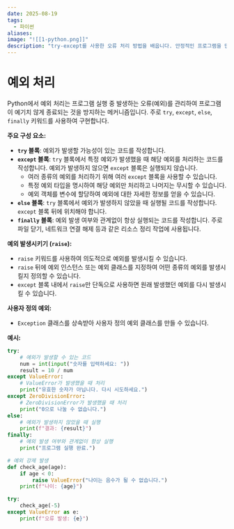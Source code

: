 ```yaml
---
date: 2025-08-19
tags:
  - 파이썬
aliases:
image: "![[1-python.png]]"
description: "try-except를 사용한 오류 처리 방법을 배웁니다. 안정적인 프로그램을 만드는 방법을 다룹니다."
---
```


# 예외 처리

Python에서 예외 처리는 프로그램 실행 중 발생하는 오류(예외)를 관리하여 프로그램이 예기치 않게 종료되는 것을 방지하는 메커니즘입니다. 주로 `try`, `except`, `else`, `finally` 키워드를 사용하여 구현합니다.

**주요 구성 요소:**

*   **`try` 블록**: 예외가 발생할 가능성이 있는 코드를 작성합니다.
*   **`except` 블록**: `try` 블록에서 특정 예외가 발생했을 때 해당 예외를 처리하는 코드를 작성합니다. 예외가 발생하지 않으면 `except` 블록은 실행되지 않습니다.
    *   여러 종류의 예외를 처리하기 위해 여러 `except` 블록을 사용할 수 있습니다.
    *   특정 예외 타입을 명시하여 해당 예외만 처리하고 나머지는 무시할 수 있습니다.
    *   예외 객체를 변수에 할당하여 예외에 대한 자세한 정보를 얻을 수 있습니다.
*   **`else` 블록**: `try` 블록에서 예외가 발생하지 않았을 때 실행될 코드를 작성합니다. `except` 블록 뒤에 위치해야 합니다.
*   **`finally` 블록**: 예외 발생 여부와 관계없이 항상 실행되는 코드를 작성합니다. 주로 파일 닫기, 네트워크 연결 해제 등과 같은 리소스 정리 작업에 사용됩니다.

**예외 발생시키기 (`raise`):**

*   `raise` 키워드를 사용하여 의도적으로 예외를 발생시킬 수 있습니다.
*   `raise` 뒤에 예외 인스턴스 또는 예외 클래스를 지정하여 어떤 종류의 예외를 발생시킬지 정의할 수 있습니다.
*   `except` 블록 내에서 `raise`만 단독으로 사용하면 원래 발생했던 예외를 다시 발생시킬 수 있습니다.

**사용자 정의 예외:**

*   `Exception` 클래스를 상속받아 사용자 정의 예외 클래스를 만들 수 있습니다.

**예시:**

```python
try:
    # 예외가 발생할 수 있는 코드
    num = int(input("숫자를 입력하세요: "))
    result = 10 / num
except ValueError:
    # ValueError가 발생했을 때 처리
    print("유효한 숫자가 아닙니다. 다시 시도하세요.")
except ZeroDivisionError:
    # ZeroDivisionError가 발생했을 때 처리
    print("0으로 나눌 수 없습니다.")
else:
    # 예외가 발생하지 않았을 때 실행
    print(f"결과: {result}")
finally:
    # 예외 발생 여부와 관계없이 항상 실행
    print("프로그램 실행 완료.")

# 예외 강제 발생
def check_age(age):
    if age < 0:
        raise ValueError("나이는 음수가 될 수 없습니다.")
    print(f"나이: {age}")

try:
    check_age(-5)
except ValueError as e:
    print(f"오류 발생: {e}")
```